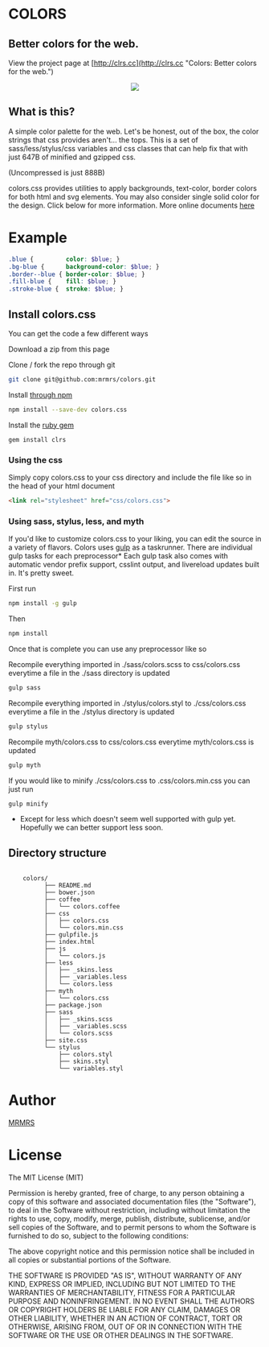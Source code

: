 # COLORS

## Better colors for the web.

View the project page at [http://clrs.cc](http://clrs.cc "Colors: Better colors for the web.")

<div align="center">
  <img src="palette.png"/>
</div>

## What is this?

A simple color palette for the web. Let's be honest, out of the box, the color strings that css provides aren't... the tops.
This is a set of sass/less/stylus/css variables and css classes that can help fix that with just 647B of minified and gzipped css.

(Uncompressed is just 888B)

colors.css provides utilities to apply backgrounds, text-color, border colors for both html and svg elements.
You may also consider single solid color for the design. Click below for more information. More online documents <a href="https://yuenergy.co.uk/products/business-electricity/">here</a>  
# Example

```scss
.blue {         color: $blue; }
.bg-blue {      background-color: $blue; }
.border--blue { border-color: $blue; }
.fill-blue {    fill: $blue; }
.stroke-blue {  stroke: $blue; }
```

## Install colors.css

You can get the code a few different ways

Download a zip from this page

Clone / fork the repo through git
```bash
git clone git@github.com:mrmrs/colors.git
```

Install [through npm](https://www.npmjs.org/package/colors.css)
```bash
npm install --save-dev colors.css
```

Install the [ruby gem](http://rubygems.org/gems/clrs)
```
gem install clrs
```

### Using the css
Simply copy colors.css to your css directory and include the file like so in the head of your html document

```html
<link rel="stylesheet" href="css/colors.css">
```

### Using sass, stylus, less, and myth

If you'd like to customize colors.css to your liking, you can edit the source in a variety of flavors.
Colors uses [gulp](http://gulpjs.com "GulpJs - A sweet js taskrunner") as a taskrunner.
There are individual gulp tasks for each preprocessor*
Each gulp task also comes with automatic vendor prefix support, csslint output, and livereload updates
built in.
It's pretty sweet.

First run

```bash
npm install -g gulp
```

Then

```bash
npm install
```

Once that is complete you can use any preprocessor like so

Recompile everything imported in ./sass/colors.scss to css/colors.css
everytime a file in the ./sass directory is updated
```bash
gulp sass
```

Recompile everything imported in ./stylus/colors.styl to ./css/colors.css
everytime a file in the ./stylus directory is updated
```bash
gulp stylus
```

Recompile myth/colors.css to css/colors.css everytime myth/colors.css is updated
```bash
gulp myth
```

If you would like to minify ./css/colors.css to .css/colors.min.css you can just run
```bash
gulp minify
```

* Except for less which doesn't seem well supported with gulp yet. Hopefully we can
better support less soon.

## Directory structure
```

    colors/
          ├── README.md
          ├── bower.json
          ├── coffee
          │   └── colors.coffee
          ├── css
          │   ├── colors.css
          │   └── colors.min.css
          ├── gulpfile.js
          ├── index.html
          ├── js
          │   └── colors.js
          ├── less
          │   ├── _skins.less
          │   ├── _variables.less
          │   └── colors.less
          ├── myth
          │   └── colors.css
          ├── package.json
          ├── sass
          │   ├── _skins.scss
          │   ├── _variables.scss
          │   └── colors.scss
          ├── site.css
          └── stylus
              ├── colors.styl
              ├── skins.styl
              └── variables.styl

```

# Author
[MRMRS](http://mrmrs.cc "Adam Morse - Designer + Developer in Hong Kong")


# License

The MIT License (MIT)

Permission is hereby granted, free of charge, to any person obtaining a copy
of this software and associated documentation files (the "Software"), to deal
in the Software without restriction, including without limitation the rights
to use, copy, modify, merge, publish, distribute, sublicense, and/or sell
copies of the Software, and to permit persons to whom the Software is
furnished to do so, subject to the following conditions:

The above copyright notice and this permission notice shall be included in
all copies or substantial portions of the Software.

THE SOFTWARE IS PROVIDED "AS IS", WITHOUT WARRANTY OF ANY KIND, EXPRESS OR
IMPLIED, INCLUDING BUT NOT LIMITED TO THE WARRANTIES OF MERCHANTABILITY,
FITNESS FOR A PARTICULAR PURPOSE AND NONINFRINGEMENT. IN NO EVENT SHALL THE
AUTHORS OR COPYRIGHT HOLDERS BE LIABLE FOR ANY CLAIM, DAMAGES OR OTHER
LIABILITY, WHETHER IN AN ACTION OF CONTRACT, TORT OR OTHERWISE, ARISING FROM,
OUT OF OR IN CONNECTION WITH THE SOFTWARE OR THE USE OR OTHER DEALINGS IN
THE SOFTWARE.

